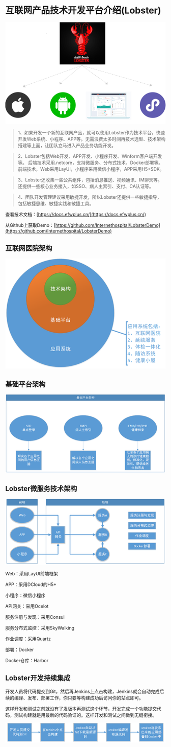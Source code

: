 # 互联网产品技术开发平台介绍(Lobster)

![Lobster](images/shuoming.png)

> 1、如果开发一个新的互联网产品，就可以使用Lobster作为技术平台，快速开发Web系统、小程序、APP等。无需浪费太多时间再技术选型、技术架构搭建等上面，让团队立马进入产品业务功能开发。

> 2、Lobster包括Web开发、APP开发、小程序开发、Winform客户端开发等。
后端技术采用.netcore，支持微服务、分布式技术、Docker部署等。
前端技术，Web采用LayUI，小程序采用微信小程序，APP采用H5+SDK。

> 3、Lobster还收集一些公共组件，包括消息推送、视频通讯、IM聊天等。还提供一些核心业务接入，如SSO、病人主索引、支付、CA认证等。

> 4、团队开发管理建议采用敏捷开发，所以Lobster还提供一些敏捷指导，包括敏捷思维、敏捷实践和敏捷工具。

查看技术文档：[https://docs.efwplus.cn/](https://docs.efwplus.cn/)

从Github上获取Demo：[https://github.com/Internethospital/LobsterDemo](https://github.com/Internethospital/LobsterDemo)

## 互联网医院架构

![Lobster](images/互联网医院架构.png)

## 基础平台架构

![Lobster](images/基础平台架构.png)

## Lobster微服务技术架构

![Lobster](images/Lobster微服务技术架构.png)

Web：采用LayUI前端框架

APP：采用DCloud的H5+

小程序：微信小程序

API网关：采用Ocelot

服务注册与发现：采用Consul

服务分布式监控：采用SkyWalking

作业调度：采用Quartz

部署：Docker

Docker仓库：Harbor


## Lobster开发持续集成

开发人员将代码提交到Git，然后再Jenkins上点击构建，Jenkins就会自动完成后续的编译、发布、部署工作，你只要等构建成功后访问你的站点即可。

这样开发和测试之前就没有了发版本再测试这个环节，开发完成一个功能提交代码，测试构建就是用最新的代码验证的。这样开发和测试之间做到无缝衔接。

![Lobster](images/持续集成.png)
